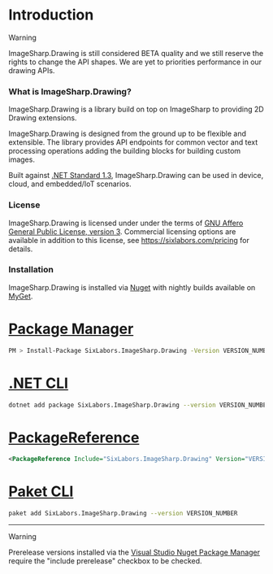 # Introduction

>[!WARNING]
>ImageSharp.Drawing is still considered BETA quality and we still reserve the rights to change the API shapes. We are yet to priorities performance in our drawing APIs.

### What is ImageSharp.Drawing?
ImageSharp.Drawing is a library build on top on ImageSharp to providing 2D Drawing extensions.

ImageSharp.Drawing is designed from the ground up to be flexible and extensible. The library provides API endpoints for common vector and text processing operations adding the building blocks for building custom images.

Built against [.NET Standard 1.3](https://docs.microsoft.com/en-us/dotnet/standard/net-standard), ImageSharp.Drawing can be used in device, cloud, and embedded/IoT scenarios.  
  
### License  
ImageSharp.Drawing is licensed under under the terms of [GNU Affero General
Public License, version 3](https://www.gnu.org/licenses/agpl-3.0.en.html). Commercial licensing options are available in addition to this license, see https://sixlabors.com/pricing for details.
  
### Installation
  
ImageSharp.Drawing is installed via [Nuget](https://www.nuget.org/packages/SixLabors.ImageSharp.Drawing) with nightly builds available on [MyGet](https://www.myget.org/feed/sixlabors/package/nuget/SixLabors.ImageSharp.Drawing).

# [Package Manager](#tab/tabid-1)

```bash
PM > Install-Package SixLabors.ImageSharp.Drawing -Version VERSION_NUMBER
```

# [.NET CLI](#tab/tabid-2)

```bash
dotnet add package SixLabors.ImageSharp.Drawing --version VERSION_NUMBER
```

# [PackageReference](#tab/tabid-3)

```xml
<PackageReference Include="SixLabors.ImageSharp.Drawing" Version="VERSION_NUMBER" />
```

# [Paket CLI](#tab/tabid-4)

```bash
paket add SixLabors.ImageSharp.Drawing --version VERSION_NUMBER
```

***

>[!WARNING]
>Prerelease versions installed via the [Visual Studio Nuget Package Manager](https://docs.microsoft.com/en-us/nuget/consume-packages/install-use-packages-visual-studio) require the "include prerelease" checkbox to be checked.
